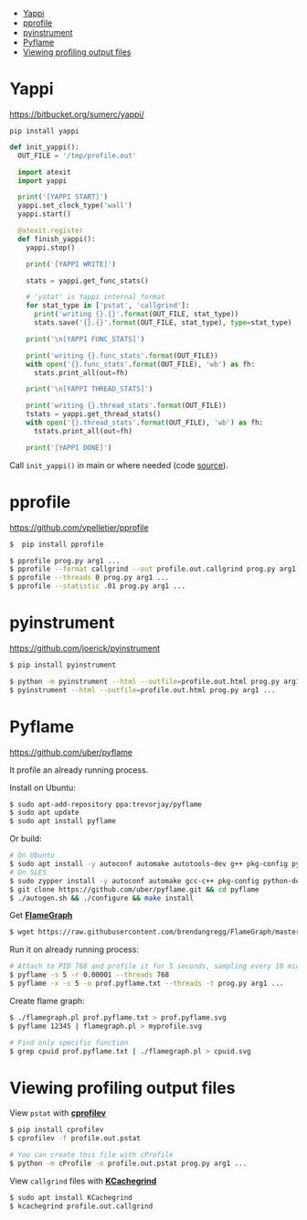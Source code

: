* [Yappi](#yappi)
* [pprofile](#pprofile)
* [pyinstrument](#pyinstrument)
* [Pyflame](#pyflame)
* [Viewing profiling output files](#viewing-profiling-output-files)

# Yappi
https://bitbucket.org/sumerc/yappi/

`pip install yappi`
```python
def init_yappi():
  OUT_FILE = '/tmp/profile.out'

  import atexit
  import yappi

  print('[YAPPI START]')
  yappi.set_clock_type('wall')
  yappi.start()

  @atexit.register
  def finish_yappi():
    yappi.stop()

    print('[YAPPI WRITE]')

    stats = yappi.get_func_stats()

    # 'ystat' is Yappi internal format
    for stat_type in ['pstat', 'callgrind']:
      print('writing {}.{}'.format(OUT_FILE, stat_type))
      stats.save('{}.{}'.format(OUT_FILE, stat_type), type=stat_type)

    print('\n[YAPPI FUNC_STATS]')

    print('writing {}.func_stats'.format(OUT_FILE))
    with open('{}.func_stats'.format(OUT_FILE), 'wb') as fh:
      stats.print_all(out=fh)

    print('\n[YAPPI THREAD_STATS]')

    print('writing {}.thread_stats'.format(OUT_FILE))
    tstats = yappi.get_thread_stats()
    with open('{}.thread_stats'.format(OUT_FILE), 'wb') as fh:
      tstats.print_all(out=fh)

    print('[YAPPI DONE]')
```
Call `init_yappi()` in main or where needed (code [source](https://github.com/pantsbuild/pants/wiki/Debugging-Tips:-multi-threaded-profiling-with-yappi)).

# pprofile
https://github.com/vpelletier/pprofile

```bash
$  pip install pprofile

$ pprofile prog.py arg1 ...
$ pprofile --format callgrind --out profile.out.callgrind prog.py arg1 ...
$ pprofile --threads 0 prog.py arg1 ...
$ pprofile --statistic .01 prog.py arg1 ...
```

# pyinstrument
https://github.com/joerick/pyinstrument

```bash
$ pip install pyinstrument

$ python -m pyinstrument --html --outfile=profile.out.html prog.py arg1 ...
$ pyinstrument --html --outfile=profile.out.html prog.py arg1 ...
```

# Pyflame
https://github.com/uber/pyflame

It profile an already running process.

Install on Ubuntu:
```bash
$ sudo apt-add-repository ppa:trevorjay/pyflame
$ sudo apt update
$ sudo apt install pyflame
```

Or build:
```bash
# On Ubuntu
$ sudo apt install -y autoconf automake autotools-dev g++ pkg-config python-dev python3-dev libtool make
# On SLES
$ sudo zypper install -y autoconf automake gcc-c++ pkg-config python-devel python3-devel libtool make
$ git clone https://github.com/uber/pyflame.git && cd pyflame
$ ./autogen.sh && ./configure && make install
```

Get [**FlameGraph**](https://github.com/brendangregg/FlameGraph)
```bash
$ wget https://raw.githubusercontent.com/brendangregg/FlameGraph/master/flamegraph.pl && chmod 764 flamegraph.pl
```

Run it on already running process:
```bash
# Attach to PID 768 and profile it for 5 seconds, sampling every 10 microseconds
$ pyflame -s 5 -r 0.00001 --threads 768
$ pyflame -x -s 5 -o prof.pyflame.txt --threads -t prog.py arg1 ...
```

Create flame graph:
```bash
$ ./flamegraph.pl prof.pyflame.txt > prof.pyflame.svg
$ pyflame 12345 | flamegraph.pl > myprofile.svg

# Find only specific function
$ grep cpuid prof.pyflame.txt | ./flamegraph.pl > cpuid.svg
```

# Viewing profiling output files

View `pstat` with [**cprofilev**](https://github.com/ymichael/cprofilev)
```bash
$ pip install cprofilev
$ cprofilev -f profile.out.pstat

# You can create this file with cProfile
$ python -m cProfile -o profile.out.pstat prog.py arg1 ...
```
View `callgrind` files with [**KCachegrind**](https://kcachegrind.github.io/html/Home.html)
```bash
$ sudo apt install KCachegrind
$ kcachegrind profile.out.callgrind
```
